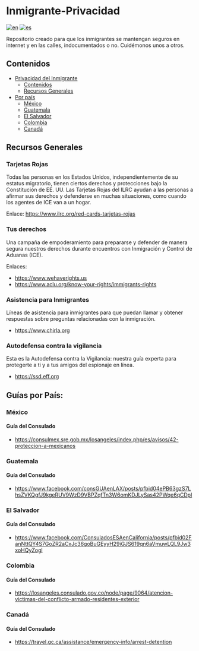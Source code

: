 # Inmigrante-Privacidad
[![en](https://img.shields.io/badge/lang-en-red.svg)](https://github.com/piranhap/Immigrant-Privacy/blob/main/README.md)
[![es](https://img.shields.io/badge/lang-es-yellow.svg)](https://github.com/piranhap/Immigrant-Privacy/blob/main/README.es.md)

Repositorio creado para que los inmigrantes se mantengan seguros en internet y en las calles, indocumentados o no. Cuidémonos unos a otros. 

## Contenidos
* [Privacidad del Inmigrante](#inmigrante-privacidad)
    * [Contenidos](#contenidos)
    * [Recursos Generales](#recursos-generales)
* [Por país](#por-pais-guias)
    * [México](#mexico)
    * [Guatemala](#guatemala)
    * [El Salvador](#el-salvador)
    * [Colombia](#colombia)
    * [Canadá](#canada)

## Recursos Generales 

### Tarjetas Rojas 
Todas las personas en los Estados Unidos, independientemente de su estatus migratorio, tienen ciertos derechos y protecciones bajo la Constitución de EE. UU. Las Tarjetas Rojas del ILRC ayudan a las personas a afirmar sus derechos y defenderse en muchas situaciones, como cuando los agentes de ICE van a un hogar.

Enlace: https://www.ilrc.org/red-cards-tarjetas-rojas

### Tus derechos
Una campaña de empoderamiento para prepararse y defender de manera segura nuestros derechos durante encuentros con Inmigración y Control de Aduanas (ICE).

Enlaces: 
- https://www.wehaverights.us
- https://www.aclu.org/know-your-rights/immigrants-rights
  
### Asistencia para Inmigrantes
Líneas de asistencia para inmigrantes para que puedan llamar y obtener respuestas sobre preguntas relacionadas con la inmigración.
- https://www.chirla.org

### Autodefensa contra la vigilancia
Esta es la Autodefensa contra la Vigilancia: nuestra guía experta para protegerte a ti y a tus amigos del espionaje en línea.

- https://ssd.eff.org

## Guías por País:

### México
#### Guía del Consulado
- https://consulmex.sre.gob.mx/losangeles/index.php/es/avisos/42-proteccion-a-mexicanos
### Guatemala
#### Guía del Consulado
- https://www.facebook.com/consGUAenLAX/posts/pfbid04ePB63gzS7LhsZVKQgfJ9kgeRUV9WzD9VBPZqfTn3W6omKDJLySas42PWqe6qCDpl
### El Salvador
#### Guía del Consulado
- https://www.facebook.com/ConsuladosESAenCalifornia/posts/pfbid02FanNttQY4S7GoZR2aCxJc36goBuGEyyH29iGJS619qn6aVmuwLQL9Jw3xoHQyZogl
### Colombia
#### Guía del Consulado
- https://losangeles.consulado.gov.co/node/page/9064/atencion-victimas-del-conflicto-armado-residentes-exterior
### Canadá
#### Guía del Consulado
- https://travel.gc.ca/assistance/emergency-info/arrest-detention